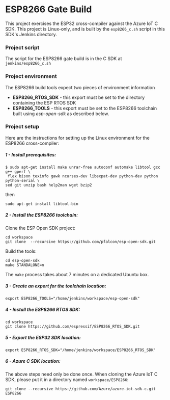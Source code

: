 # ESP8266 Gate Build

This project exercises the ESP32 cross-compiler against the Azure IoT C SDK. This project is Linux-only, and is built by the `esp8266_c.sh` script in this SDK's Jenkins directory.

### Project script

The script for the ESP8266 gate build is in the C SDK at `jenkins/esp8266_c.sh`

### Project environment
The ESP8266 build tools expect two pieces of environment information
* **ESP8266_RTOS_SDK** - this export must be set to the directory containing the ESP RTOS SDK
* **ESP8266_TOOLS** - this export must be set to the ESP8266 toolchain built using *esp-open-sdk* as described below.

### Project setup

Here are the instructions for setting up the Linux environment for the ESP8266 cross-compiler:


##### 1 - Install prerequisites:  
`$ sudo apt-get install make unrar-free autoconf automake libtool gcc g++ gperf \` <br/>
 ` flex bison texinfo gawk ncurses-dev libexpat-dev python-dev python python-serial \`<br/>
    `sed git unzip bash help2man wget bzip2`

then

`sudo apt-get install libtool-bin`

##### 2 - Install the ESP8266 toolchain:

Clone the ESP Open SDK project:

`cd workspace`<br/>
`git clone  --recursive https://github.com/pfalcon/esp-open-sdk.git`

Build the tools:

`cd esp-open-sdk`<br/>
`make STANDALONE=n`

The `make` process takes about 7 minutes on a dedicated Ubuntu box.

##### 3 - Create an export for the toolchain location:<br/>
`export ESP8266_TOOLS="/home/jenkins/workspace/esp-open-sdk"`

##### 4 - Install the ESP8266 RTOS SDK:

`cd workspace`<br/>
`git clone https://github.com/espressif/ESP8266_RTOS_SDK.git`

##### 5 - Export the ESP32 SDK location:

`export ESP8266_RTOS_SDK="/home/jenkins/workspace/ESP8266_RTOS_SDK"`

##### 6 - Azure C SDK location:
The above steps need only be done once. When cloning the Azure IoT C SDK, please put it in a directory named
`workspace/ESP8266`:

`git clone --recursive https://github.com/Azure/azure-iot-sdk-c.git ESP8266`
